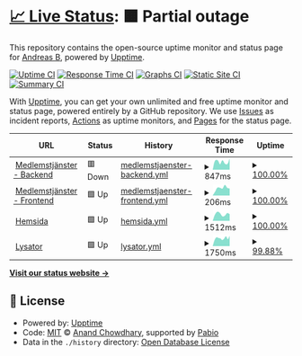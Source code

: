 # [📈 Live Status](https://youknowblom.github.io/d-sektionen-upptime): <!--live status--> **🟧 Partial outage**

This repository contains the open-source uptime monitor and status page for [Andreas B](https://youknowblom.github.io/d-sektionen-upptime), powered by [Upptime](https://github.com/upptime/upptime).

[![Uptime CI](https://github.com/youknowblom/d-sektionen-upptime/workflows/Uptime%20CI/badge.svg)](https://github.com/youknowblom/d-sektionen-upptime/actions?query=workflow%3A%22Uptime+CI%22)
[![Response Time CI](https://github.com/youknowblom/d-sektionen-upptime/workflows/Response%20Time%20CI/badge.svg)](https://github.com/youknowblom/d-sektionen-upptime/actions?query=workflow%3A%22Response+Time+CI%22)
[![Graphs CI](https://github.com/youknowblom/d-sektionen-upptime/workflows/Graphs%20CI/badge.svg)](https://github.com/youknowblom/d-sektionen-upptime/actions?query=workflow%3A%22Graphs+CI%22)
[![Static Site CI](https://github.com/youknowblom/d-sektionen-upptime/workflows/Static%20Site%20CI/badge.svg)](https://github.com/youknowblom/d-sektionen-upptime/actions?query=workflow%3A%22Static+Site+CI%22)
[![Summary CI](https://github.com/youknowblom/d-sektionen-upptime/workflows/Summary%20CI/badge.svg)](https://github.com/youknowblom/d-sektionen-upptime/actions?query=workflow%3A%22Summary+CI%22)

With [Upptime](https://upptime.js.org), you can get your own unlimited and free uptime monitor and status page, powered entirely by a GitHub repository. We use [Issues](https://github.com/youknowblom/d-sektionen-upptime/issues) as incident reports, [Actions](https://github.com/youknowblom/d-sektionen-upptime/actions) as uptime monitors, and [Pages](https://youknowblom.github.io/d-sektionen-upptime) for the status page.

<!--start: status pages-->
<!-- This summary is generated by Upptime (https://github.com/upptime/upptime) -->
<!-- Do not edit this manually, your changes will be overwritten -->
<!-- prettier-ignore -->
| URL | Status | History | Response Time | Uptime |
| --- | ------ | ------- | ------------- | ------ |
| <img alt="" src="https://icons.duckduckgo.com/ip3/backend.d-sektionen.se.ico" height="13"> [Medlemstjänster - Backend](https://backend.d-sektionen.se/tools/status) | 🟥 Down | [medlemstjaenster-backend.yml](https://github.com/YouKnowBlom/d-sektionen-upptime/commits/HEAD/history/medlemstjaenster-backend.yml) | <details><summary><img alt="Response time graph" src="./graphs/medlemstjaenster-backend/response-time-week.png" height="20"> 847ms</summary><br><a href="https://youknowblom.github.io/d-sektionen-upptime/history/medlemstjaenster-backend"><img alt="Response time 994" src="https://img.shields.io/endpoint?url=https%3A%2F%2Fraw.githubusercontent.com%2FYouKnowBlom%2Fd-sektionen-upptime%2FHEAD%2Fapi%2Fmedlemstjaenster-backend%2Fresponse-time.json"></a><br><a href="https://youknowblom.github.io/d-sektionen-upptime/history/medlemstjaenster-backend"><img alt="24-hour response time 1034" src="https://img.shields.io/endpoint?url=https%3A%2F%2Fraw.githubusercontent.com%2FYouKnowBlom%2Fd-sektionen-upptime%2FHEAD%2Fapi%2Fmedlemstjaenster-backend%2Fresponse-time-day.json"></a><br><a href="https://youknowblom.github.io/d-sektionen-upptime/history/medlemstjaenster-backend"><img alt="7-day response time 847" src="https://img.shields.io/endpoint?url=https%3A%2F%2Fraw.githubusercontent.com%2FYouKnowBlom%2Fd-sektionen-upptime%2FHEAD%2Fapi%2Fmedlemstjaenster-backend%2Fresponse-time-week.json"></a><br><a href="https://youknowblom.github.io/d-sektionen-upptime/history/medlemstjaenster-backend"><img alt="30-day response time 1043" src="https://img.shields.io/endpoint?url=https%3A%2F%2Fraw.githubusercontent.com%2FYouKnowBlom%2Fd-sektionen-upptime%2FHEAD%2Fapi%2Fmedlemstjaenster-backend%2Fresponse-time-month.json"></a><br><a href="https://youknowblom.github.io/d-sektionen-upptime/history/medlemstjaenster-backend"><img alt="1-year response time 994" src="https://img.shields.io/endpoint?url=https%3A%2F%2Fraw.githubusercontent.com%2FYouKnowBlom%2Fd-sektionen-upptime%2FHEAD%2Fapi%2Fmedlemstjaenster-backend%2Fresponse-time-year.json"></a></details> | <details><summary><a href="https://youknowblom.github.io/d-sektionen-upptime/history/medlemstjaenster-backend">100.00%</a></summary><a href="https://youknowblom.github.io/d-sektionen-upptime/history/medlemstjaenster-backend"><img alt="All-time uptime 100.00%" src="https://img.shields.io/endpoint?url=https%3A%2F%2Fraw.githubusercontent.com%2FYouKnowBlom%2Fd-sektionen-upptime%2FHEAD%2Fapi%2Fmedlemstjaenster-backend%2Fuptime.json"></a><br><a href="https://youknowblom.github.io/d-sektionen-upptime/history/medlemstjaenster-backend"><img alt="24-hour uptime 100.00%" src="https://img.shields.io/endpoint?url=https%3A%2F%2Fraw.githubusercontent.com%2FYouKnowBlom%2Fd-sektionen-upptime%2FHEAD%2Fapi%2Fmedlemstjaenster-backend%2Fuptime-day.json"></a><br><a href="https://youknowblom.github.io/d-sektionen-upptime/history/medlemstjaenster-backend"><img alt="7-day uptime 100.00%" src="https://img.shields.io/endpoint?url=https%3A%2F%2Fraw.githubusercontent.com%2FYouKnowBlom%2Fd-sektionen-upptime%2FHEAD%2Fapi%2Fmedlemstjaenster-backend%2Fuptime-week.json"></a><br><a href="https://youknowblom.github.io/d-sektionen-upptime/history/medlemstjaenster-backend"><img alt="30-day uptime 100.00%" src="https://img.shields.io/endpoint?url=https%3A%2F%2Fraw.githubusercontent.com%2FYouKnowBlom%2Fd-sektionen-upptime%2FHEAD%2Fapi%2Fmedlemstjaenster-backend%2Fuptime-month.json"></a><br><a href="https://youknowblom.github.io/d-sektionen-upptime/history/medlemstjaenster-backend"><img alt="1-year uptime 100.00%" src="https://img.shields.io/endpoint?url=https%3A%2F%2Fraw.githubusercontent.com%2FYouKnowBlom%2Fd-sektionen-upptime%2FHEAD%2Fapi%2Fmedlemstjaenster-backend%2Fuptime-year.json"></a></details>
| <img alt="" src="https://icons.duckduckgo.com/ip3/medlem.d-sektionen.se.ico" height="13"> [Medlemstjänster - Frontend](https://medlem.d-sektionen.se) | 🟩 Up | [medlemstjaenster-frontend.yml](https://github.com/YouKnowBlom/d-sektionen-upptime/commits/HEAD/history/medlemstjaenster-frontend.yml) | <details><summary><img alt="Response time graph" src="./graphs/medlemstjaenster-frontend/response-time-week.png" height="20"> 206ms</summary><br><a href="https://youknowblom.github.io/d-sektionen-upptime/history/medlemstjaenster-frontend"><img alt="Response time 187" src="https://img.shields.io/endpoint?url=https%3A%2F%2Fraw.githubusercontent.com%2FYouKnowBlom%2Fd-sektionen-upptime%2FHEAD%2Fapi%2Fmedlemstjaenster-frontend%2Fresponse-time.json"></a><br><a href="https://youknowblom.github.io/d-sektionen-upptime/history/medlemstjaenster-frontend"><img alt="24-hour response time 187" src="https://img.shields.io/endpoint?url=https%3A%2F%2Fraw.githubusercontent.com%2FYouKnowBlom%2Fd-sektionen-upptime%2FHEAD%2Fapi%2Fmedlemstjaenster-frontend%2Fresponse-time-day.json"></a><br><a href="https://youknowblom.github.io/d-sektionen-upptime/history/medlemstjaenster-frontend"><img alt="7-day response time 206" src="https://img.shields.io/endpoint?url=https%3A%2F%2Fraw.githubusercontent.com%2FYouKnowBlom%2Fd-sektionen-upptime%2FHEAD%2Fapi%2Fmedlemstjaenster-frontend%2Fresponse-time-week.json"></a><br><a href="https://youknowblom.github.io/d-sektionen-upptime/history/medlemstjaenster-frontend"><img alt="30-day response time 191" src="https://img.shields.io/endpoint?url=https%3A%2F%2Fraw.githubusercontent.com%2FYouKnowBlom%2Fd-sektionen-upptime%2FHEAD%2Fapi%2Fmedlemstjaenster-frontend%2Fresponse-time-month.json"></a><br><a href="https://youknowblom.github.io/d-sektionen-upptime/history/medlemstjaenster-frontend"><img alt="1-year response time 187" src="https://img.shields.io/endpoint?url=https%3A%2F%2Fraw.githubusercontent.com%2FYouKnowBlom%2Fd-sektionen-upptime%2FHEAD%2Fapi%2Fmedlemstjaenster-frontend%2Fresponse-time-year.json"></a></details> | <details><summary><a href="https://youknowblom.github.io/d-sektionen-upptime/history/medlemstjaenster-frontend">100.00%</a></summary><a href="https://youknowblom.github.io/d-sektionen-upptime/history/medlemstjaenster-frontend"><img alt="All-time uptime 100.00%" src="https://img.shields.io/endpoint?url=https%3A%2F%2Fraw.githubusercontent.com%2FYouKnowBlom%2Fd-sektionen-upptime%2FHEAD%2Fapi%2Fmedlemstjaenster-frontend%2Fuptime.json"></a><br><a href="https://youknowblom.github.io/d-sektionen-upptime/history/medlemstjaenster-frontend"><img alt="24-hour uptime 100.00%" src="https://img.shields.io/endpoint?url=https%3A%2F%2Fraw.githubusercontent.com%2FYouKnowBlom%2Fd-sektionen-upptime%2FHEAD%2Fapi%2Fmedlemstjaenster-frontend%2Fuptime-day.json"></a><br><a href="https://youknowblom.github.io/d-sektionen-upptime/history/medlemstjaenster-frontend"><img alt="7-day uptime 100.00%" src="https://img.shields.io/endpoint?url=https%3A%2F%2Fraw.githubusercontent.com%2FYouKnowBlom%2Fd-sektionen-upptime%2FHEAD%2Fapi%2Fmedlemstjaenster-frontend%2Fuptime-week.json"></a><br><a href="https://youknowblom.github.io/d-sektionen-upptime/history/medlemstjaenster-frontend"><img alt="30-day uptime 100.00%" src="https://img.shields.io/endpoint?url=https%3A%2F%2Fraw.githubusercontent.com%2FYouKnowBlom%2Fd-sektionen-upptime%2FHEAD%2Fapi%2Fmedlemstjaenster-frontend%2Fuptime-month.json"></a><br><a href="https://youknowblom.github.io/d-sektionen-upptime/history/medlemstjaenster-frontend"><img alt="1-year uptime 100.00%" src="https://img.shields.io/endpoint?url=https%3A%2F%2Fraw.githubusercontent.com%2FYouKnowBlom%2Fd-sektionen-upptime%2FHEAD%2Fapi%2Fmedlemstjaenster-frontend%2Fuptime-year.json"></a></details>
| <img alt="" src="https://icons.duckduckgo.com/ip3/d-sektionen.se.ico" height="13"> [Hemsida](https://d-sektionen.se) | 🟩 Up | [hemsida.yml](https://github.com/YouKnowBlom/d-sektionen-upptime/commits/HEAD/history/hemsida.yml) | <details><summary><img alt="Response time graph" src="./graphs/hemsida/response-time-week.png" height="20"> 1512ms</summary><br><a href="https://youknowblom.github.io/d-sektionen-upptime/history/hemsida"><img alt="Response time 1910" src="https://img.shields.io/endpoint?url=https%3A%2F%2Fraw.githubusercontent.com%2FYouKnowBlom%2Fd-sektionen-upptime%2FHEAD%2Fapi%2Fhemsida%2Fresponse-time.json"></a><br><a href="https://youknowblom.github.io/d-sektionen-upptime/history/hemsida"><img alt="24-hour response time 1736" src="https://img.shields.io/endpoint?url=https%3A%2F%2Fraw.githubusercontent.com%2FYouKnowBlom%2Fd-sektionen-upptime%2FHEAD%2Fapi%2Fhemsida%2Fresponse-time-day.json"></a><br><a href="https://youknowblom.github.io/d-sektionen-upptime/history/hemsida"><img alt="7-day response time 1512" src="https://img.shields.io/endpoint?url=https%3A%2F%2Fraw.githubusercontent.com%2FYouKnowBlom%2Fd-sektionen-upptime%2FHEAD%2Fapi%2Fhemsida%2Fresponse-time-week.json"></a><br><a href="https://youknowblom.github.io/d-sektionen-upptime/history/hemsida"><img alt="30-day response time 2139" src="https://img.shields.io/endpoint?url=https%3A%2F%2Fraw.githubusercontent.com%2FYouKnowBlom%2Fd-sektionen-upptime%2FHEAD%2Fapi%2Fhemsida%2Fresponse-time-month.json"></a><br><a href="https://youknowblom.github.io/d-sektionen-upptime/history/hemsida"><img alt="1-year response time 1910" src="https://img.shields.io/endpoint?url=https%3A%2F%2Fraw.githubusercontent.com%2FYouKnowBlom%2Fd-sektionen-upptime%2FHEAD%2Fapi%2Fhemsida%2Fresponse-time-year.json"></a></details> | <details><summary><a href="https://youknowblom.github.io/d-sektionen-upptime/history/hemsida">100.00%</a></summary><a href="https://youknowblom.github.io/d-sektionen-upptime/history/hemsida"><img alt="All-time uptime 99.69%" src="https://img.shields.io/endpoint?url=https%3A%2F%2Fraw.githubusercontent.com%2FYouKnowBlom%2Fd-sektionen-upptime%2FHEAD%2Fapi%2Fhemsida%2Fuptime.json"></a><br><a href="https://youknowblom.github.io/d-sektionen-upptime/history/hemsida"><img alt="24-hour uptime 100.00%" src="https://img.shields.io/endpoint?url=https%3A%2F%2Fraw.githubusercontent.com%2FYouKnowBlom%2Fd-sektionen-upptime%2FHEAD%2Fapi%2Fhemsida%2Fuptime-day.json"></a><br><a href="https://youknowblom.github.io/d-sektionen-upptime/history/hemsida"><img alt="7-day uptime 100.00%" src="https://img.shields.io/endpoint?url=https%3A%2F%2Fraw.githubusercontent.com%2FYouKnowBlom%2Fd-sektionen-upptime%2FHEAD%2Fapi%2Fhemsida%2Fuptime-week.json"></a><br><a href="https://youknowblom.github.io/d-sektionen-upptime/history/hemsida"><img alt="30-day uptime 100.00%" src="https://img.shields.io/endpoint?url=https%3A%2F%2Fraw.githubusercontent.com%2FYouKnowBlom%2Fd-sektionen-upptime%2FHEAD%2Fapi%2Fhemsida%2Fuptime-month.json"></a><br><a href="https://youknowblom.github.io/d-sektionen-upptime/history/hemsida"><img alt="1-year uptime 99.69%" src="https://img.shields.io/endpoint?url=https%3A%2F%2Fraw.githubusercontent.com%2FYouKnowBlom%2Fd-sektionen-upptime%2FHEAD%2Fapi%2Fhemsida%2Fuptime-year.json"></a></details>
| <img alt="" src="https://icons.duckduckgo.com/ip3/null.ico" height="13"> [Lysator](lysator.liu.se) | 🟩 Up | [lysator.yml](https://github.com/YouKnowBlom/d-sektionen-upptime/commits/HEAD/history/lysator.yml) | <details><summary><img alt="Response time graph" src="./graphs/lysator/response-time-week.png" height="20"> 1750ms</summary><br><a href="https://youknowblom.github.io/d-sektionen-upptime/history/lysator"><img alt="Response time 1661" src="https://img.shields.io/endpoint?url=https%3A%2F%2Fraw.githubusercontent.com%2FYouKnowBlom%2Fd-sektionen-upptime%2FHEAD%2Fapi%2Flysator%2Fresponse-time.json"></a><br><a href="https://youknowblom.github.io/d-sektionen-upptime/history/lysator"><img alt="24-hour response time 1576" src="https://img.shields.io/endpoint?url=https%3A%2F%2Fraw.githubusercontent.com%2FYouKnowBlom%2Fd-sektionen-upptime%2FHEAD%2Fapi%2Flysator%2Fresponse-time-day.json"></a><br><a href="https://youknowblom.github.io/d-sektionen-upptime/history/lysator"><img alt="7-day response time 1750" src="https://img.shields.io/endpoint?url=https%3A%2F%2Fraw.githubusercontent.com%2FYouKnowBlom%2Fd-sektionen-upptime%2FHEAD%2Fapi%2Flysator%2Fresponse-time-week.json"></a><br><a href="https://youknowblom.github.io/d-sektionen-upptime/history/lysator"><img alt="30-day response time 1676" src="https://img.shields.io/endpoint?url=https%3A%2F%2Fraw.githubusercontent.com%2FYouKnowBlom%2Fd-sektionen-upptime%2FHEAD%2Fapi%2Flysator%2Fresponse-time-month.json"></a><br><a href="https://youknowblom.github.io/d-sektionen-upptime/history/lysator"><img alt="1-year response time 1661" src="https://img.shields.io/endpoint?url=https%3A%2F%2Fraw.githubusercontent.com%2FYouKnowBlom%2Fd-sektionen-upptime%2FHEAD%2Fapi%2Flysator%2Fresponse-time-year.json"></a></details> | <details><summary><a href="https://youknowblom.github.io/d-sektionen-upptime/history/lysator">99.88%</a></summary><a href="https://youknowblom.github.io/d-sektionen-upptime/history/lysator"><img alt="All-time uptime 99.94%" src="https://img.shields.io/endpoint?url=https%3A%2F%2Fraw.githubusercontent.com%2FYouKnowBlom%2Fd-sektionen-upptime%2FHEAD%2Fapi%2Flysator%2Fuptime.json"></a><br><a href="https://youknowblom.github.io/d-sektionen-upptime/history/lysator"><img alt="24-hour uptime 100.00%" src="https://img.shields.io/endpoint?url=https%3A%2F%2Fraw.githubusercontent.com%2FYouKnowBlom%2Fd-sektionen-upptime%2FHEAD%2Fapi%2Flysator%2Fuptime-day.json"></a><br><a href="https://youknowblom.github.io/d-sektionen-upptime/history/lysator"><img alt="7-day uptime 99.88%" src="https://img.shields.io/endpoint?url=https%3A%2F%2Fraw.githubusercontent.com%2FYouKnowBlom%2Fd-sektionen-upptime%2FHEAD%2Fapi%2Flysator%2Fuptime-week.json"></a><br><a href="https://youknowblom.github.io/d-sektionen-upptime/history/lysator"><img alt="30-day uptime 99.91%" src="https://img.shields.io/endpoint?url=https%3A%2F%2Fraw.githubusercontent.com%2FYouKnowBlom%2Fd-sektionen-upptime%2FHEAD%2Fapi%2Flysator%2Fuptime-month.json"></a><br><a href="https://youknowblom.github.io/d-sektionen-upptime/history/lysator"><img alt="1-year uptime 99.94%" src="https://img.shields.io/endpoint?url=https%3A%2F%2Fraw.githubusercontent.com%2FYouKnowBlom%2Fd-sektionen-upptime%2FHEAD%2Fapi%2Flysator%2Fuptime-year.json"></a></details>

<!--end: status pages-->

[**Visit our status website →**](https://youknowblom.github.io/d-sektionen-upptime)

## 📄 License

- Powered by: [Upptime](https://github.com/upptime/upptime)
- Code: [MIT](./LICENSE) © [Anand Chowdhary](https://anandchowdhary.com), supported by [Pabio](https://pabio.com)
- Data in the `./history` directory: [Open Database License](https://opendatacommons.org/licenses/odbl/1-0/)
